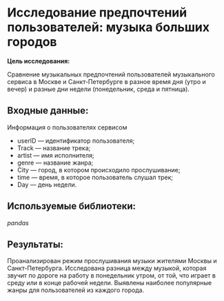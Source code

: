 # Исследование предпочтений пользователей: музыка больших городов


**Цель исследования:**  

Сравнение музыкальных предпочтений пользователей музыкального сервиса в Москве и Санкт-Петербурге в разное время дня (утро и вечер) и разные дни недели (понедельник, среда и пятница).

## Входные данные:

Информация о пользователях сервисом
- userID — идентификатор пользователя;
- Track — название трека;
- artist — имя исполнителя;
- genre — название жанра;
- City — город, в котором происходило прослушивание;
- time — время, в которое пользователь слушал трек;
- Day — день недели.

## Используемые библиотеки:
*pandas*

## Результаты:
Проанализирован режим прослушивания музыки жителями Москвы и Санкт-Петербурга.
Исследована разница между музыкой, которая звучит по дороге на работу в понедельник утром, от той, что играет в среду или в конце рабочей недели.
Выявлены наиболее популярные жанры для пользователей из каждого города.

